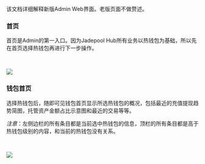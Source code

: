 该文档详细解释新版Admin Web界面。老版页面不做赘述。

### 首页

首页是Admin的第一入口。因为Jadepool Hub所有业务以热钱包为基础，所以先在首页选择热钱包再进行下一步操作。

<br>

![](image/home.png)

### 钱包首页

选择热钱包后，随即可见钱包首页显示所选热钱包的概况，包括最近的充值提现趋势简图，托管资产金额占比示意图和最近的交易等等。

*注意*：左侧边栏的所有条目都是当前选中热钱包的信息，顶栏的所有条目都是高于热钱包级别的内容，和当前的热钱包没有关系。

<br>

![](image/dashboard.png)